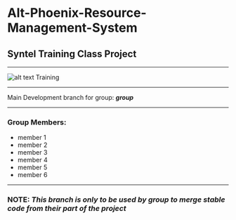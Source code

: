 Alt-Phoenix-Resource-Management-System
=======================================
## Syntel Training Class Project
***
![alt text](https://www.syntelinc.com/sites/all/themes/syntel/logo.svg "Syntel Logo") Training
***
Main Development branch for group: **_group_**
***
### **Group Members:**
- member 1
- member 2
- member 3
- member 4
- member 5
- member 6
***
### **NOTE:** _This branch is only to be used by **group** to merge stable code from their part of the project_
